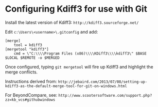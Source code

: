 # Configuring Kdiff3 for use with Git

Install the latest version of Kdiff3:
`http://kdiff3.sourceforge.net/`

Edit `c:\Users\<username>\.gitconfig` and add:
```
[merge]
    tool = kdiff3
[mergetool "kdiff3"]
    cmd = \"C:\\\\Program Files (x86)\\\\KDiff3\\\\kdiff3\" $BASE $LOCAL $REMOTE -o $MERGED
```

Once configured, typing `git mergetool` will fire up Kdiff3 and highlight the merge conflicts. 
	
Instructions derived from:
`http://jebaird.com/2013/07/08/setting-up-kdiff3-as-the-default-merge-tool-for-git-on-windows.html`

For BeyondCompare, see:
`http://www.scootersoftware.com/support.php?zz=kb_vcs#githubwindows`